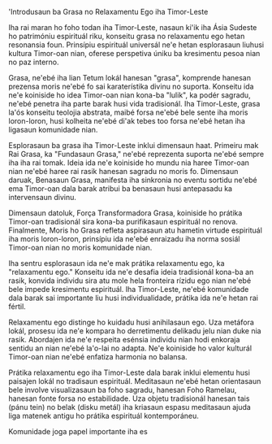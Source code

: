 'Introdusaun ba Grasa no Relaxamentu Ego iha Timor-Leste

Iha rai maran ho foho todan iha Timor-Leste, nasaun ki'ik iha Ásia Sudeste ho patrimóniu espirituál riku, konseitu grasa no relaxamentu ego hetan resonansia foun. Prinsípiu espirituál universál ne'e hetan esplorasaun liuhusi kultura Timor-oan nian, oferese perspetiva úniku ba kresimentu pesoa nian no paz interno.

Grasa, ne'ebé iha lian Tetum lokál hanesan "grasa", komprende hanesan prezensa moris ne'ebé fo sai karaterístika divinu no suporta. Konseitu ida ne'e koiniside ho idea Timor-oan nian kona-ba "lulik", ka podér sagradu, ne'ebé penetra iha parte barak husi vida tradisionál. Iha Timor-Leste, grasa la'ós konseitu teolojia abstrata, maibé forsa ne'ebé bele sente iha moris loron-loron, husi kolheita ne'ebé di'ak tebes too forsa ne'ebé hetan iha ligasaun komunidade nian.

Esplorasaun ba grasa iha Timor-Leste inklui dimensaun haat. Primeiru mak Rai Grasa, ka "Fundasaun Grasa," ne'ebé reprezenta suporta ne'ebé sempre iha iha rai tomak. Ideia ida ne'e koiniside ho mundu nia haree Timor-oan nian ne'ebé haree rai rasik hanesan sagradu no moris fo. Dimensaun daruak, Benasaun Grasa, manifesta iha sinkronia no eventu sortidu ne'ebé ema Timor-oan dala barak atribui ba benasaun husi antepasadu ka intervensaun divinu.

Dimensaun datoluk, Força Transformadora Grasa, koiniside ho prátika Timor-oan tradisionál sira kona-ba purifikasaun espirituál no renova. Finalmente, Moris ho Grasa refleta aspirasaun atu hametin virtude espirituál iha moris loron-loron, prinsípiu ida ne'ebé enraizadu iha norma sosiál Timor-oan nian no moris komunidade nian.

Iha sentru esplorasaun ida ne'e mak prátika relaxamentu ego, ka "relaxamentu ego." Konseitu ida ne'e desafia ideia tradisionál kona-ba an rasik, konvida individu sira atu mole hela fronteira rízidu ego nian ne'ebé bele impede kresimentu espirituál. Iha Timor-Leste, ne'ebé komunidade dala barak sai importante liu husi individualidade, prátika ida ne'e hetan rai fértil.

Relaxamentu ego distinge ho kuidadu husi anihilasaun ego. Uza metáfora lokál, prosesu ida ne'e kompara ho derretimentu delikadu jelu nian duke nia rasik. Abordajen ida ne'e respeita esénsia individu nian hodi enkoraja sentidu an nian ne'ebé la'o-lai no adapta. Ne'e koiniside ho valor kulturál Timor-oan nian ne'ebé enfatiza harmonia no balansa.

Prátika relaxamentu ego iha Timor-Leste dala barak inklui elementu husi paisajen lokál no tradisaun espirituál. Meditasaun ne'ebé hetan orientasaun bele involve visualizasaun ba foho sagradu, hanesan Foho Ramelau, hanesan fonte forsa no estabilidade. Uza objetu tradisionál hanesan tais (pánu tein) no belak (disku metál) iha kriasaun espasu meditasaun ajuda liga matenek antigu ho prátika espirituál kontemporáneu.

Komunidade joga papel importante iha es
